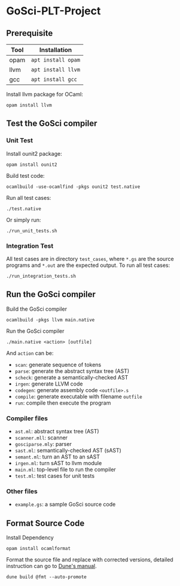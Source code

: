 # GoSci-PLT-Project

## Prerequisite
| Tool | Installation |
| --- | --- |
| opam | `apt install opam` |
| llvm | `apt install llvm` |
| gcc | `apt install gcc` |

Install llvm package for OCaml:
```
opam install llvm
```

## Test the GoSci compiler
### Unit Test
Install ounit2 package:
```
opam install ounit2
```

Build test code:
```
ocamlbuild -use-ocamlfind -pkgs ounit2 test.native
```

Run all test cases:
```
./test.native
```

Or simply run:
```
./run_unit_tests.sh
```

### Integration Test

All test cases are in directory `test_cases`, where `*.gs` are the source programs and `*.out` are the expected output. To run all test cases:
```
./run_integration_tests.sh
```



## Run the GoSci compiler
Build the GoSci compiler
```
ocamlbuild -pkgs llvm main.native
```

Run the GoSci compiler

```
./main.native <action> [outfile]
```
And `action` can be:
- `scan`: generate sequence of tokens
- `parse`: generate the abstract syntax tree (AST)
- `scheck`: generate a semantically-checked AST
- `irgen`: generate LLVM code
- `codegen`: generate assembly code `<outfile>.s`
- `compile`: generate executable with filename `outfile`
- `run`: compile then execute the program

### Compiler files
-  `ast.ml`: abstract syntax tree (AST)
-  `scanner.mll`: scanner
-  `gosciparse.mly`: parser
-  `sast.ml`: semantically-checked AST (sAST)
-  `semant.ml`: turn an AST to an sAST
-  `irgen.ml`: turn sAST to llvm module
-  `main.ml`: top-level file to run the compiler
-  `test.ml`: test cases for unit tests

### Other files

- `example.gs`: a sample GoSci source code

## Format Source Code
Install Dependency
```
opam install ocamlformat
```

Format the source file and replace with corrected versions, detailed instruction can go to [Dune's manual](https://dune.readthedocs.io/en/stable/formatting.html#formatting-a-project).
```
dune build @fmt --auto-promote
```
